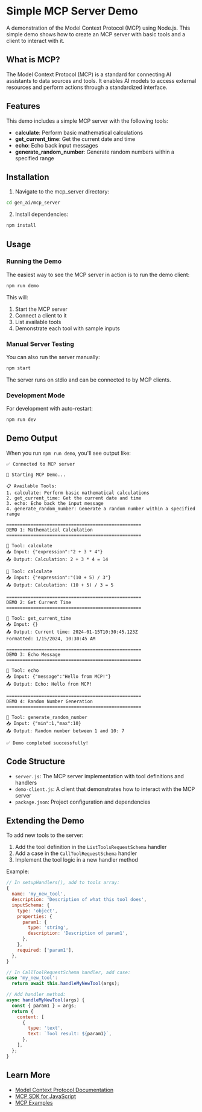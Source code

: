 # Simple MCP Server Demo

A demonstration of the Model Context Protocol (MCP) using Node.js. This simple demo shows how to create an MCP server with basic tools and a client to interact with it.

## What is MCP?

The Model Context Protocol (MCP) is a standard for connecting AI assistants to data sources and tools. It enables AI models to access external resources and perform actions through a standardized interface.

## Features

This demo includes a simple MCP server with the following tools:

- **calculate**: Perform basic mathematical calculations
- **get_current_time**: Get the current date and time
- **echo**: Echo back input messages
- **generate_random_number**: Generate random numbers within a specified range

## Installation

1. Navigate to the mcp_server directory:
```bash
cd gen_ai/mcp_server
```

2. Install dependencies:
```bash
npm install
```

## Usage

### Running the Demo

The easiest way to see the MCP server in action is to run the demo client:

```bash
npm run demo
```

This will:
1. Start the MCP server
2. Connect a client to it
3. List available tools
4. Demonstrate each tool with sample inputs

### Manual Server Testing

You can also run the server manually:

```bash
npm start
```

The server runs on stdio and can be connected to by MCP clients.

### Development Mode

For development with auto-restart:

```bash
npm run dev
```

## Demo Output

When you run `npm run demo`, you'll see output like:

```
✅ Connected to MCP server

🚀 Starting MCP Demo...

📋 Available Tools:
1. calculate: Perform basic mathematical calculations
2. get_current_time: Get the current date and time
3. echo: Echo back the input message
4. generate_random_number: Generate a random number within a specified range

==================================================
DEMO 1: Mathematical Calculation
==================================================

🔧 Tool: calculate
📥 Input: {"expression":"2 + 3 * 4"}
📤 Output: Calculation: 2 + 3 * 4 = 14

🔧 Tool: calculate
📥 Input: {"expression":"(10 + 5) / 3"}
📤 Output: Calculation: (10 + 5) / 3 = 5

==================================================
DEMO 2: Get Current Time
==================================================

🔧 Tool: get_current_time
📥 Input: {}
📤 Output: Current time: 2024-01-15T10:30:45.123Z
Formatted: 1/15/2024, 10:30:45 AM

==================================================
DEMO 3: Echo Message
==================================================

🔧 Tool: echo
📥 Input: {"message":"Hello from MCP!"}
📤 Output: Echo: Hello from MCP!

==================================================
DEMO 4: Random Number Generation
==================================================

🔧 Tool: generate_random_number
📥 Input: {"min":1,"max":10}
📤 Output: Random number between 1 and 10: 7

✅ Demo completed successfully!
```

## Code Structure

- `server.js`: The MCP server implementation with tool definitions and handlers
- `demo-client.js`: A client that demonstrates how to interact with the MCP server
- `package.json`: Project configuration and dependencies

## Extending the Demo

To add new tools to the server:

1. Add the tool definition in the `ListToolsRequestSchema` handler
2. Add a case in the `CallToolRequestSchema` handler
3. Implement the tool logic in a new handler method

Example:
```javascript
// In setupHandlers(), add to tools array:
{
  name: 'my_new_tool',
  description: 'Description of what this tool does',
  inputSchema: {
    type: 'object',
    properties: {
      param1: {
        type: 'string',
        description: 'Description of param1',
      },
    },
    required: ['param1'],
  },
}

// In CallToolRequestSchema handler, add case:
case 'my_new_tool':
  return await this.handleMyNewTool(args);

// Add handler method:
async handleMyNewTool(args) {
  const { param1 } = args;
  return {
    content: [
      {
        type: 'text',
        text: `Tool result: ${param1}`,
      },
    ],
  };
}
```

## Learn More

- [Model Context Protocol Documentation](https://modelcontextprotocol.io/)
- [MCP SDK for JavaScript](https://github.com/modelcontextprotocol/sdk/tree/main/typescript)
- [MCP Examples](https://github.com/modelcontextprotocol/examples)
